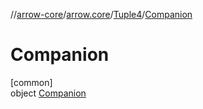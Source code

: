 //[arrow-core](../../../../index.md)/[arrow.core](../../index.md)/[Tuple4](../index.md)/[Companion](index.md)

# Companion

[common]\
object [Companion](index.md)
